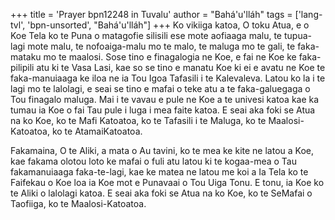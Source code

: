 +++
title = 'Prayer bpn12248 in Tuvalu'
author = "Bahá'u'lláh"
tags = ['lang-tvl', 'bpn-unsorted', "Bahá'u'lláh"]
+++
Ko vikiiga katoa, O toku Atua, e o Koe Tela ko te Puna o matagofie silisili ese mote aofiaaga malu, te tupua-lagi mote malu, te nofoaiga-malu mo te malo, te maluga mo te gali, te faka-mataku mo te maalosi.  Sose tino e finagalogia ne Koe, e fai ne Koe ke faka-pilipili atu ki te Vasa Lasi, kae so se tino e manatu Koe ki ei e avatu ne Koe te faka-manuiaaga ke iloa ne ia Tou Igoa Tafasili i te Kalevaleva.  Latou ko la i te lagi mo te lalolagi, e seai se tino e mafai o teke atu a te faka-galuegaga o Tou finagalo maluga.  Mai i te vavau e pule ne Koe a te univesi katoa kae ka tumau ia Koe o fai Tau pule i luga i mea faite katoa.  E seai aka foki se Atua na ko Koe, ko te Mafi Katoatoa, ko te Tafasili i te Maluga, ko te Maalosi-Katoatoa, ko te AtamaiKatoatoa.  
 
Fakamaina, O te Aliki, a mata o Au tavini, ko te mea ke kite ne latou a Koe, kae fakama olotou loto ke mafai o fuli atu latou ki te kogaa-mea o Tau fakamanuiaaga faka-te-lagi, kae ke matea ne latou me koi a Ia Tela ko te Faifekau o Koe loa ia Koe mot e Punavaai o Tou Uiga Tonu.  E tonu, ia Koe ko te Aliki o lalolagi katoa.  E seai aka foki se Atua na ko Koe, ko te SeMafai o Taofiiga, ko te Maalosi-Katoatoa.
